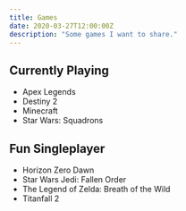 ```yaml
---
title: Games
date: 2020-03-27T12:00:00Z
description: "Some games I want to share."
---
```


## Currently Playing
- Apex Legends
- Destiny 2
- Minecraft
- Star Wars: Squadrons

## Fun Singleplayer
- Horizon Zero Dawn
- Star Wars Jedi: Fallen Order
- The Legend of Zelda: Breath of the Wild
- Titanfall 2
